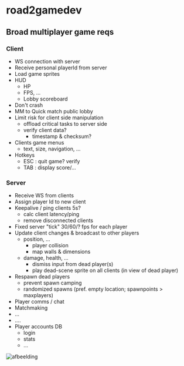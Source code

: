# road2gamedev

## Broad multiplayer game reqs

### Client
* WS connection with server
* Receive personal playerId from server
* Load game sprites
* HUD
    * HP
    * FPS, ...
    * Lobby scoreboard
* Don't crash
* MM to Quick match public lobby
* Limit risk for client side manipulation
  * offload critical tasks to server side
  * verify client data?
      * timestamp & checksum?
* Clients game menus
     * text, size, navigation, ...
* Hotkeys
   * ESC : quit game? verify
   * TAB : display score/...
     



### Server
* Receive WS from clients
* Assign player Id to new client
* Keepalive / ping clients 5s?
  * calc client latency/ping
  * remove disconnected clients
* Fixed server "tick" 30/60/? fps for each player
* Update client changes & broadcast to other players
  * position, ...
      * player collision
      * map walls & dimensions
  * damage, health, ...
       * dismiss input from dead player(s)
       * play dead-scene sprite on all clients (in view of dead player)
* Respawn dead players
   * prevent spawn camping
   * randomized spawns (pref. empty location;  spawnpoints > maxplayers)
* Player comms / chat
* Matchmaking
* ...
* ....
* Player accounts DB
    * login
    * stats
    * ...


![afbeelding](https://github.com/user-attachments/assets/c52cee2c-7cb9-4cdb-a0de-c3b4da97bd90)
